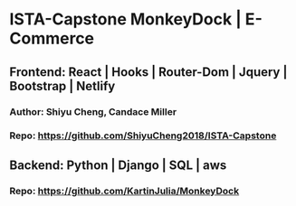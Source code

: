 # ISTA-Capstone MonkeyDock | E-Commerce

## Frontend: React | Hooks | Router-Dom | Jquery | Bootstrap | Netlify
### Author: Shiyu Cheng, Candace Miller  
### Repo: https://github.com/ShiyuCheng2018/ISTA-Capstone


## Backend: Python | Django | SQL | aws
### Repo: https://github.com/KartinJulia/MonkeyDock
